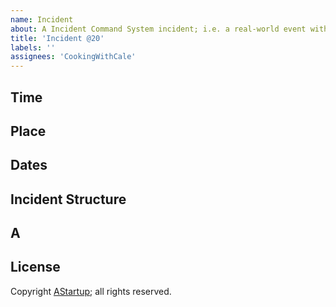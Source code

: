 ```yaml
---
name: Incident
about: A Incident Command System incident; i.e. a real-world event with time, place, etc.
title: 'Incident @20'
labels: ''
assignees: 'CookingWithCale'
---
```

## Time



## Place



## Dates


## Incident Structure



## A



## License

Copyright [AStartup](https://astartup.net); all rights reserved.
